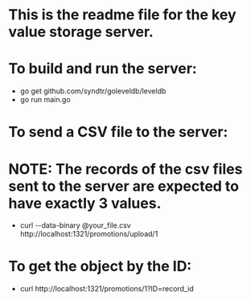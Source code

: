 # This is the readme file for the key value storage server.

# To build and run the server:

* go get github.com/syndtr/goleveldb/leveldb
* go run main.go

# To send a CSV file to the server:
# NOTE: The records of the csv files sent to the server are expected to have exactly 3 values.
* curl --data-binary @your_file.csv http://localhost:1321/promotions/upload/1

# To get the object by the ID:
* curl http://localhost:1321/promotions/1?ID=record_id

